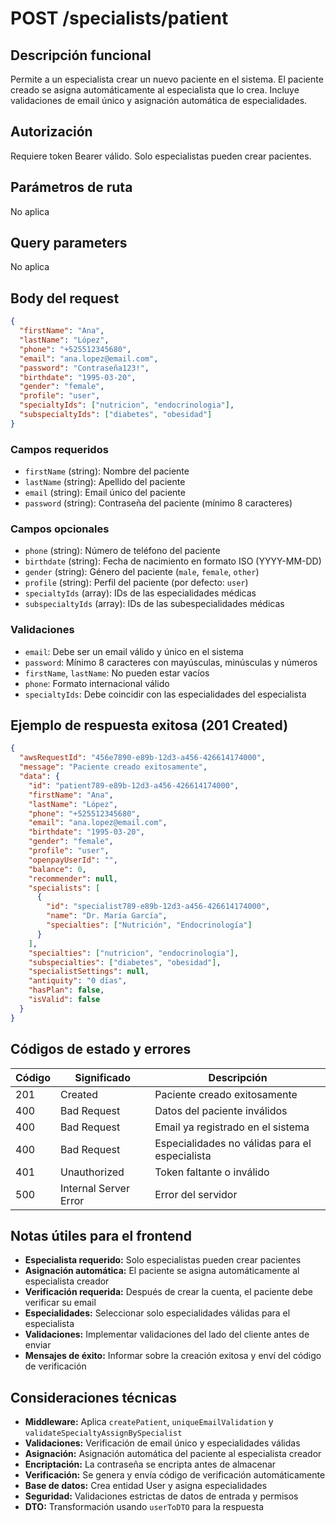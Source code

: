 # POST /specialists/patient

## Descripción funcional

Permite a un especialista crear un nuevo paciente en el sistema. El paciente creado se asigna automáticamente al especialista que lo crea. Incluye validaciones de email único y asignación automática de especialidades.

## Autorización

Requiere token Bearer válido. Solo especialistas pueden crear pacientes.

## Parámetros de ruta

No aplica

## Query parameters

No aplica

## Body del request

```json
{
  "firstName": "Ana",
  "lastName": "López",
  "phone": "+525512345680",
  "email": "ana.lopez@email.com",
  "password": "Contraseña123!",
  "birthdate": "1995-03-20",
  "gender": "female",
  "profile": "user",
  "specialtyIds": ["nutricion", "endocrinologia"],
  "subspecialtyIds": ["diabetes", "obesidad"]
}
```

### Campos requeridos
- `firstName` (string): Nombre del paciente
- `lastName` (string): Apellido del paciente
- `email` (string): Email único del paciente
- `password` (string): Contraseña del paciente (mínimo 8 caracteres)

### Campos opcionales
- `phone` (string): Número de teléfono del paciente
- `birthdate` (string): Fecha de nacimiento en formato ISO (YYYY-MM-DD)
- `gender` (string): Género del paciente (`male`, `female`, `other`)
- `profile` (string): Perfil del paciente (por defecto: `user`)
- `specialtyIds` (array): IDs de las especialidades médicas
- `subspecialtyIds` (array): IDs de las subespecialidades médicas

### Validaciones
- `email`: Debe ser un email válido y único en el sistema
- `password`: Mínimo 8 caracteres con mayúsculas, minúsculas y números
- `firstName`, `lastName`: No pueden estar vacíos
- `phone`: Formato internacional válido
- `specialtyIds`: Debe coincidir con las especialidades del especialista

## Ejemplo de respuesta exitosa (201 Created)

```json
{
  "awsRequestId": "456e7890-e89b-12d3-a456-426614174000",
  "message": "Paciente creado exitosamente",
  "data": {
    "id": "patient789-e89b-12d3-a456-426614174000",
    "firstName": "Ana",
    "lastName": "López",
    "phone": "+525512345680",
    "email": "ana.lopez@email.com",
    "birthdate": "1995-03-20",
    "gender": "female",
    "profile": "user",
    "openpayUserId": "",
    "balance": 0,
    "recommender": null,
    "specialists": [
      {
        "id": "specialist789-e89b-12d3-a456-426614174000",
        "name": "Dr. María García",
        "specialties": ["Nutrición", "Endocrinología"]
      }
    ],
    "specialties": ["nutricion", "endocrinologia"],
    "subspecialties": ["diabetes", "obesidad"],
    "specialistSettings": null,
    "antiquity": "0 días",
    "hasPlan": false,
    "isValid": false
  }
}
```

## Códigos de estado y errores

| Código | Significado           | Descripción                      |
| ------ | --------------------- | -------------------------------- |
| 201    | Created               | Paciente creado exitosamente     |
| 400    | Bad Request           | Datos del paciente inválidos     |
| 400    | Bad Request           | Email ya registrado en el sistema |
| 400    | Bad Request           | Especialidades no válidas para el especialista |
| 401    | Unauthorized          | Token faltante o inválido        |
| 500    | Internal Server Error | Error del servidor               |

## Notas útiles para el frontend

- **Especialista requerido:** Solo especialistas pueden crear pacientes
- **Asignación automática:** El paciente se asigna automáticamente al especialista creador
- **Verificación requerida:** Después de crear la cuenta, el paciente debe verificar su email
- **Especialidades:** Seleccionar solo especialidades válidas para el especialista
- **Validaciones:** Implementar validaciones del lado del cliente antes de enviar
- **Mensajes de éxito:** Informar sobre la creación exitosa y enví del código de verificación

## Consideraciones técnicas

- **Middleware:** Aplica `createPatient`, `uniqueEmailValidation` y `validateSpecialtyAssignBySpecialist`
- **Validaciones:** Verificación de email único y especialidades válidas
- **Asignación:** Asignación automática del paciente al especialista creador
- **Encriptación:** La contraseña se encripta antes de almacenar
- **Verificación:** Se genera y envía código de verificación automáticamente
- **Base de datos:** Crea entidad User y asigna especialidades
- **Seguridad:** Validaciones estrictas de datos de entrada y permisos
- **DTO:** Transformación usando `userToDTO` para la respuesta
